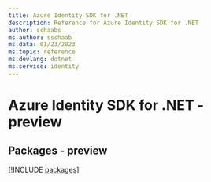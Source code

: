 ```yaml
---
title: Azure Identity SDK for .NET
description: Reference for Azure Identity SDK for .NET
author: schaabs
ms.author: sschaab
ms.data: 01/23/2023
ms.topic: reference
ms.devlang: dotnet
ms.service: identity
---
```

# Azure Identity SDK for .NET - preview
## Packages - preview
[!INCLUDE [packages](identity-index.md)]